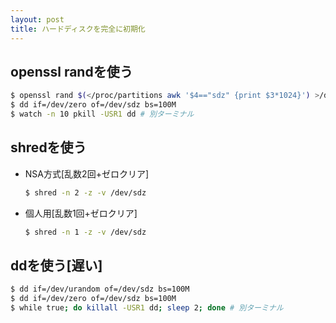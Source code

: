 ```yaml
---
layout: post
title: ハードディスクを完全に初期化
---
```


## openssl randを使う

  ```Bash
  $ openssl rand $(</proc/partitions awk '$4=="sdz" {print $3*1024}') >/dev/sdz
  $ dd if=/dev/zero of=/dev/sdz bs=100M
  $ watch -n 10 pkill -USR1 dd # 別ターミナル
  ```

## shredを使う
- NSA方式[乱数2回+ゼロクリア]

  ```Bash
  $ shred -n 2 -z -v /dev/sdz
  ```

- 個人用[乱数1回+ゼロクリア]

  ```Bash
  $ shred -n 1 -z -v /dev/sdz
  ```

## ddを使う[遅い]

  ```Bash
  $ dd if=/dev/urandom of=/dev/sdz bs=100M
  $ dd if=/dev/zero of=/dev/sdz bs=100M
  $ while true; do killall -USR1 dd; sleep 2; done # 別ターミナル
  ```

